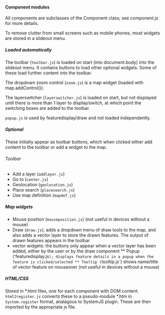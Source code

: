 #### Component modules
All components are subclasses of the Component class; see component.js for more details.

To remove clutter from small screens such as mobile phones, most widgets are stored in a slideout menu.

##### Loaded automatically
The toolbar (`toolbar.js`) is loaded on start (into document.body) into the slideout menu. It contains buttons to load other optional widgets. Some of these load further content into the toolbar.

The dropdown zoom control (`zoom.js`) is a map widget (loaded with map.addControl()).

The layerswitcher (`layerswitcher.js`) is loaded on start, but not displayed until there is more than 1 layer to display/switch, at which point the switching boxes are added to the toolbar.

`popup.js` is used by featuredisplay/draw and not loaded independently.

##### Optional
These initially appear as toolbar buttons, which when clicked either add content to the toolbar or add a widget to the map.

###### Toolbar
* Add a layer (`addlayer.js`)
* Go to (`center.js`)
* Geolocation (`geolocation.js`)
* Place search (`placesearch.js`)
* Use map definition (`mapdef.js`)

##### Map widgets
* Mouse position (`mouseposition.js`) (not useful in devices without a mouse)
* Draw (`draw.js`); adds a dropdown menu of draw tools to the map, and also adds a vector layer to store the drawn features. The output of drawn features appears in the toolbar
* vector widgets: the buttons only appear when a vector layer has been added, either by the user or by the draw component
** Popup ('featuredisplay.js`); displays feature details in a popup when the feature is clicked/selected
** Tooltip (`tooltip.js`) shows name/title of vector feature on mouseover (not useful in devices without a mouse)

##### HTML/CSS
Stored in *.html files, one for each component with DOM content. `html2register.js` converts these to a pseudo-module *.htm in `System.register` format, analagous to SystemJS plugin. These are then imported by the appropriate js file.
